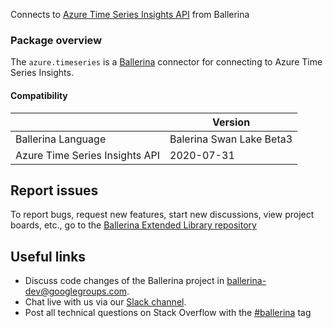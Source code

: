 
Connects to [Azure Time Series Insights API](https://azure.microsoft.com/en-us/services/time-series-insights/) from Ballerina

### Package overview

The `azure.timeseries` is a [Ballerina](https://ballerina.io/) connector for connecting to Azure Time Series Insights.

#### Compatibility
|                                   | Version                  |
|-----------------------------------|--------------------------|
| Ballerina Language                | Balerina Swan Lake Beta3 |
| Azure Time Series Insights API    | 2020-07-31               |

## Report issues
To report bugs, request new features, start new discussions, view project boards, etc., go to the [Ballerina Extended Library repository](https://github.com/ballerina-platform/ballerina-extended-library)

## Useful links
- Discuss code changes of the Ballerina project in [ballerina-dev@googlegroups.com](mailto:ballerina-dev@googlegroups.com).
- Chat live with us via our [Slack channel](https://ballerina.io/community/slack/).
- Post all technical questions on Stack Overflow with the [#ballerina](https://stackoverflow.com/questions/tagged/ballerina) tag
